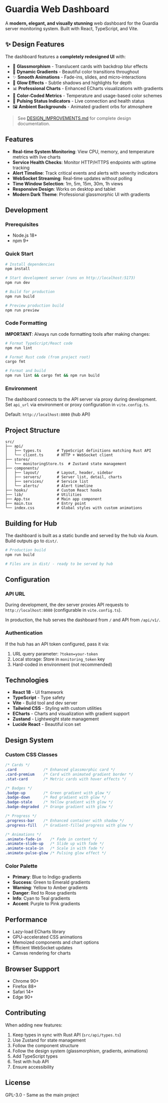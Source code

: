 # Guardia Web Dashboard

A **modern, elegant, and visually stunning** web dashboard for the Guardia server monitoring system. Built with React, TypeScript, and Vite.

## ✨ Design Features

The dashboard features a **completely redesigned UI** with:

- 🎨 **Glassmorphism** - Translucent cards with backdrop blur effects
- 🌈 **Dynamic Gradients** - Beautiful color transitions throughout
- ✨ **Smooth Animations** - Fade-ins, slides, and micro-interactions
- 💫 **Glow Effects** - Subtle shadows and highlights for depth
- 📊 **Professional Charts** - Enhanced ECharts visualizations with gradients
- 🎯 **Color-Coded Metrics** - Temperature and usage-based color schemes
- 🔄 **Pulsing Status Indicators** - Live connection and health status
- 🖼️ **Ambient Backgrounds** - Animated gradient orbs for atmosphere

> See [DESIGN_IMPROVEMENTS.md](./DESIGN_IMPROVEMENTS.md) for complete design documentation.

## Features

- **Real-time System Monitoring**: View CPU, memory, and temperature metrics with live charts
- **Service Health Checks**: Monitor HTTP/HTTPS endpoints with uptime tracking
- **Alert Timeline**: Track critical events and alerts with severity indicators
- **WebSocket Streaming**: Real-time updates without polling
- **Time Window Selection**: 1m, 5m, 15m, 30m, 1h views
- **Responsive Design**: Works on desktop and tablet
- **Modern Dark Theme**: Professional glassmorphic UI with gradients

## Development

### Prerequisites

- Node.js 18+
- npm 9+

### Quick Start

```bash
# Install dependencies
npm install

# Start development server (runs on http://localhost:5173)
npm run dev

# Build for production
npm run build

# Preview production build
npm run preview
```

### Code Formatting

**IMPORTANT**: Always run code formatting tools after making changes:

```bash
# Format TypeScript/React code
npm run lint

# Format Rust code (from project root)
cargo fmt

# Format and build
npm run lint && cargo fmt && npm run build
```

### Environment

The dashboard connects to the API server via proxy during development. Set `api_url` via environment or proxy configuration in `vite.config.ts`.

Default: `http://localhost:8080` (hub API)

## Project Structure

```
src/
├── api/
│   ├── types.ts       # TypeScript definitions matching Rust API
│   └── client.ts      # HTTP + WebSocket client
├── stores/
│   └── monitoringStore.ts  # Zustand state management
├── components/
│   ├── layout/        # Layout, header, sidebar
│   ├── servers/       # Server list, detail, charts
│   ├── services/      # Service list
│   └── alerts/        # Alert timeline
├── hooks/             # Custom React hooks
├── lib/               # Utilities
├── App.tsx            # Main app component
├── main.tsx           # Entry point
└── index.css          # Global styles with custom animations
```

## Building for Hub

The dashboard is built as a static bundle and served by the hub via Axum. Build outputs go to `dist/`.

```bash
# Production build
npm run build

# Files are in dist/ - ready to be served by hub
```

## Configuration

### API URL

During development, the dev server proxies API requests to `http://localhost:8080` (configurable in `vite.config.ts`).

In production, the hub serves the dashboard from `/` and API from `/api/v1/`.

### Authentication

If the hub has an API token configured, pass it via:

1. URL query parameter: `?token=your-token`
2. Local storage: Store in `monitoring_token` key
3. Hard-coded in environment (not recommended)

## Technologies

- **React 18** - UI framework
- **TypeScript** - Type safety
- **Vite** - Build tool and dev server
- **Tailwind CSS** - Styling with custom utilities
- **ECharts** - Charts and visualization with gradient support
- **Zustand** - Lightweight state management
- **Lucide React** - Beautiful icon set

## Design System

### Custom CSS Classes

```css
/* Cards */
.card            /* Enhanced glassmorphic card */
.card-premium    /* Card with animated gradient border */
.stat-card       /* Metric cards with hover effects */

/* Badges */
.badge-up        /* Green gradient with glow */
.badge-down      /* Red gradient with glow */
.badge-stale     /* Yellow gradient with glow */
.badge-degraded  /* Orange gradient with glow */

/* Progress */
.progress-bar    /* Enhanced container with shadow */
.progress-fill   /* Gradient-filled progress with glow */

/* Animations */
.animate-fade-in    /* Fade in content */
.animate-slide-up   /* Slide up with fade */
.animate-scale-in   /* Scale in with fade */
.animate-pulse-glow /* Pulsing glow effect */
```

### Color Palette

- **Primary**: Blue to Indigo gradients
- **Success**: Green to Emerald gradients
- **Warning**: Yellow to Amber gradients
- **Danger**: Red to Rose gradients
- **Info**: Cyan to Teal gradients
- **Accent**: Purple to Pink gradients

## Performance

- Lazy-load ECharts library
- GPU-accelerated CSS animations
- Memoized components and chart options
- Efficient WebSocket updates
- Canvas rendering for charts

## Browser Support

- Chrome 90+
- Firefox 88+
- Safari 14+
- Edge 90+

## Contributing

When adding new features:

1. Keep types in sync with Rust API (`src/api/types.ts`)
2. Use Zustand for state management
3. Follow the component structure
4. Follow the design system (glassmorphism, gradients, animations)
5. Add TypeScript types
6. Test with hub API
7. Ensure accessibility

## License

GPL-3.0 - Same as the main project
